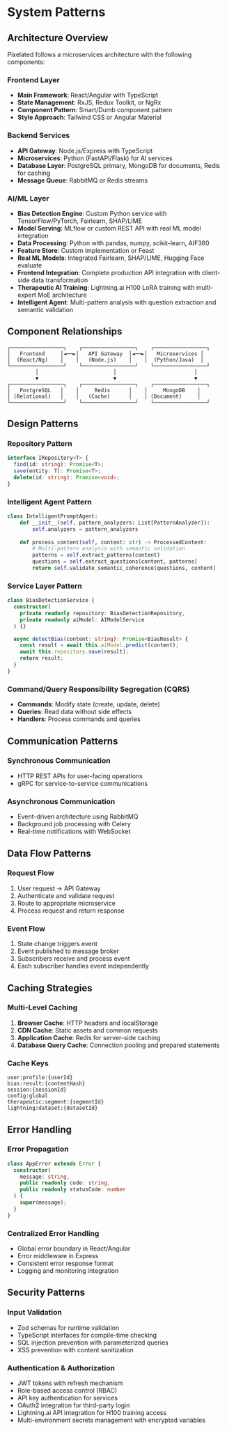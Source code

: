 # System Patterns

## Architecture Overview
Pixelated follows a microservices architecture with the following components:

### Frontend Layer
- **Main Framework**: React/Angular with TypeScript
- **State Management**: RxJS, Redux Toolkit, or NgRx
- **Component Pattern**: Smart/Dumb component pattern
- **Style Approach**: Tailwind CSS or Angular Material

### Backend Services
- **API Gateway**: Node.js/Express with TypeScript
- **Microservices**: Python (FastAPI/Flask) for AI services
- **Database Layer**: PostgreSQL primary, MongoDB for documents, Redis for caching
- **Message Queue**: RabbitMQ or Redis streams

### AI/ML Layer
- **Bias Detection Engine**: Custom Python service with TensorFlow/PyTorch, Fairlearn, SHAP/LIME
- **Model Serving**: MLflow or custom REST API with real ML model integration
- **Data Processing**: Python with pandas, numpy, scikit-learn, AIF360
- **Feature Store**: Custom implementation or Feast
- **Real ML Models**: Integrated Fairlearn, SHAP/LIME, Hugging Face evaluate
- **Frontend Integration**: Complete production API integration with client-side data transformation
- **Therapeutic AI Training**: Lightning.ai H100 LoRA training with multi-expert MoE architecture
- **Intelligent Agent**: Multi-pattern analysis with question extraction and semantic validation

## Component Relationships

```
┌─────────────────┐    ┌─────────────────┐    ┌─────────────────┐
│   Frontend     │◄──►│   API Gateway  │◄──►│   Microservices │
│  (React/Ng)    │    │   (Node.js)    │    │  (Python/Java)  │
└─────────────────┘    └─────────────────┘    └─────────────────┘
         │                        │                         │
         ▼                        ▼                         ▼
┌─────────────────┐    ┌─────────────────┐    ┌─────────────────┐
│   PostgreSQL   │    │     Redis      │    │     MongoDB    │
│ (Relational)   │    │   (Cache)      │    │ (Document)     │
└─────────────────┘    └─────────────────┘    └─────────────────┘
```

## Design Patterns

### Repository Pattern
```typescript
interface IRepository<T> {
  find(id: string): Promise<T>;
  save(entity: T): Promise<T>;
  delete(id: string): Promise<void>;
}
```

### Intelligent Agent Pattern
```python
class IntelligentPromptAgent:
    def __init__(self, pattern_analyzers: List[PatternAnalyzer]):
        self.analyzers = pattern_analyzers
    
    def process_content(self, content: str) -> ProcessedContent:
        # Multi-pattern analysis with semantic validation
        patterns = self.extract_patterns(content)
        questions = self.extract_questions(content, patterns)
        return self.validate_semantic_coherence(questions, content)
```

### Service Layer Pattern
```typescript
class BiasDetectionService {
  constructor(
    private readonly repository: BiasDetectionRepository,
    private readonly aiModel: AIModelService
  ) {}

  async detectBias(content: string): Promise<BiasResult> {
    const result = await this.aiModel.predict(content);
    await this.repository.save(result);
    return result;
  }
}
```

### Command/Query Responsibility Segregation (CQRS)
- **Commands**: Modify state (create, update, delete)
- **Queries**: Read data without side effects
- **Handlers**: Process commands and queries

## Communication Patterns

### Synchronous Communication
- HTTP REST APIs for user-facing operations
- gRPC for service-to-service communications

### Asynchronous Communication
- Event-driven architecture using RabbitMQ
- Background job processing with Celery
- Real-time notifications with WebSocket

## Data Flow Patterns

### Request Flow
1. User request → API Gateway
2. Authenticate and validate request
3. Route to appropriate microservice
4. Process request and return response

### Event Flow
1. State change triggers event
2. Event published to message broker
3. Subscribers receive and process event
4. Each subscriber handles event independently

## Caching Strategies

### Multi-Level Caching
1. **Browser Cache**: HTTP headers and localStorage
2. **CDN Cache**: Static assets and common requests
3. **Application Cache**: Redis for server-side caching
4. **Database Query Cache**: Connection pooling and prepared statements

### Cache Keys
```
user:profile:{userId}
bias:result:{contentHash}
session:{sessionId}
config:global
therapeutic:segment:{segmentId}
lightning:dataset:{datasetId}
```

## Error Handling

### Error Propagation
```typescript
class AppError extends Error {
  constructor(
    message: string,
    public readonly code: string,
    public readonly statusCode: number
  ) {
    super(message);
  }
}
```

### Centralized Error Handling
- Global error boundary in React/Angular
- Error middleware in Express
- Consistent error response format
- Logging and monitoring integration

## Security Patterns

### Input Validation
- Zod schemas for runtime validation
- TypeScript interfaces for compile-time checking
- SQL injection prevention with parameterized queries
- XSS prevention with content sanitization

### Authentication & Authorization
- JWT tokens with refresh mechanism
- Role-based access control (RBAC)
- API key authentication for services
- OAuth2 integration for third-party login
- Lightning.ai API integration for H100 training access
- Multi-environment secrets management with encrypted variables
